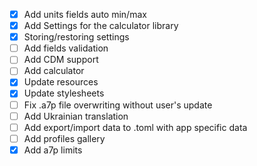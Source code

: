 - [x] Add units fields auto min/max
- [x] Add Settings for the calculator library
- [x] Storing/restoring settings
- [ ] Add fields validation
- [ ] Add CDM support
- [ ] Add calculator
- [x] Update resources
- [x] Update stylesheets
- [ ] Fix .a7p file overwriting without user's update
- [ ] Add Ukrainian translation
- [ ] Add export/import data to .toml with app specific data
- [ ] Add profiles gallery
- [x] Add a7p limits